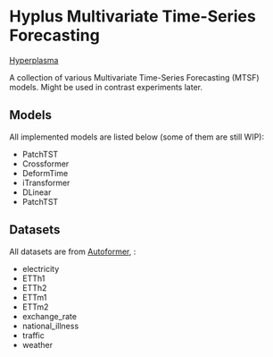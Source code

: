 # Hyplus Multivariate Time-Series Forecasting

[Hyperplasma](https://www.hyperplasma.top)

A collection of various Multivariate Time-Series Forecasting (MTSF) models. Might be used in contrast experiments later.

## Models

All implemented models are listed below (some of them are still WIP):

* PatchTST
* Crossformer
* DeformTime
* iTransformer
* DLinear
* PatchTST

## Datasets

All datasets are from [Autoformer](https://drive.google.com/drive/folders/1ZOYpTUa82_jCcxIdTmyr0LXQfvaM9vIy), :

* electricity
* ETTh1
* ETTh2
* ETTm1
* ETTm2
* exchange_rate
* national_illness
* traffic
* weather
